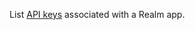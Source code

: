 List [API keys](https://docs.mongodb.com/realm/authentication/api-key)
associated with a Realm app.
